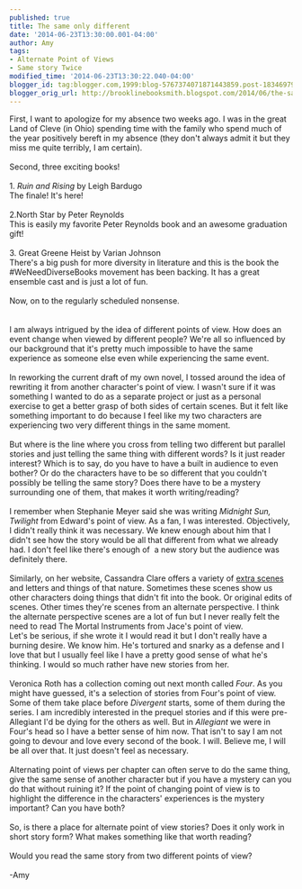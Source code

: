 ```yaml
---
published: true
title: The same only different
date: '2014-06-23T13:30:00.001-04:00'
author: Amy
tags:
- Alternate Point of Views
- Same story Twice
modified_time: '2014-06-23T13:30:22.040-04:00'
blogger_id: tag:blogger.com,1999:blog-5767374071871443859.post-1834697941519980036
blogger_orig_url: http://brooklinebooksmith.blogspot.com/2014/06/the-same-only-different.html
---
```


First, I want to apologize for my absence two weeks ago. I was in the great Land of Cleve (in Ohio) spending time with the family who spend much of the year positively bereft in my absence (they don't always admit it but they miss me quite terribly, I am certain). <br /><br />Second, three exciting books!<br /><br />1.<i> Ruin and Rising</i> by Leigh Bardugo<br />The finale! It's here!<br /><br />2.North Star by Peter Reynolds<br />This is easily my favorite Peter Reynolds book and an awesome graduation gift!<br /><br />3. Great Greene Heist by Varian Johnson<br />There's a big push for more diversity in literature and this is the book the #WeNeedDiverseBooks movement has been backing. It has a great ensemble cast and is just a lot of fun.<br /><br />Now, on to the regularly scheduled nonsense.<br /><br /><br />I am always intrigued by the idea of different points of view. How does an event change when viewed by different people? We're all so influenced by our background that it's pretty much impossible to have the same experience as someone else even while experiencing the same event.<br /><br />In reworking the current draft of my own novel, I tossed around the idea of rewriting it from another character's point of view. I wasn't sure if it was something I wanted to do as a separate project or just as a personal exercise to get a better grasp of both sides of certain scenes. But it felt like something important to do because I feel like my two characters are experiencing two very different things in the same moment. <br /><br />But where is the line where you cross from telling two different but parallel stories and just telling the same thing with different words? Is it just reader interest? Which is to say, do you have to have a built in audience to even bother? Or do the characters have to be so different that you couldn't possibly be telling the same story? Does there have to be a mystery surrounding one of them, that makes it worth writing/reading?<br /><br />I remember when Stephanie Meyer said she was writing <i>Midnight Sun, Twilight</i> from Edward's point of view. As a fan, I was interested. Objectively, I didn't really think it was necessary. We knew enough about him that I didn't see how the story would be all that different from what we already had. I don't feel like there's enough of&nbsp; a new story but the audience was definitely there.<br /><br />Similarly, on her website, Cassandra Clare offers a variety of <a href="http://www.cassandraclare.com/my-writing/excerpts-extras/">extra scenes</a> and letters and things of that nature. Sometimes these scenes show us other characters doing things that didn't fit into the book. Or original edits of scenes. Other times they're scenes from an alternate perspective. I think the alternate perspective scenes are a lot of fun but I never really felt the need to read The Mortal Instruments from Jace's point of view. <br />Let's be serious, if she wrote it I would read it but I don't really have a burning desire. We know him. He's tortured and snarky as a defense and I love that but I usually feel like I have a pretty good sense of what he's thinking. I would so much rather have new stories from her.<br /><br />Veronica Roth has a collection coming out next month called <i>Four</i>. As you might have guessed, it's a selection of stories from Four's point of view. Some of them take place before <i>Divergent</i> starts, some of them during the series. I am incredibly interested in the prequel stories and if this were pre-Allegiant I'd be dying for the others as well. But in <i>Allegiant</i> we were in Four's head so I have a better sense of him now. That isn't to say I am not going to devour and love every second of the book. I will. Believe me, I will be all over that. It just doesn't feel as necessary.<br /><br />Alternating point of views per chapter can often serve to do the same thing, give the same sense of another character but if you have a mystery can you do that without ruining it? If the point of changing point of view is to highlight the difference in the characters' experiences is the mystery important? Can you have both? <br /><br />So, is there a place for alternate point of view stories? Does it only work in short story form? What makes something like that worth reading? <br /><br />Would you read the same story from two different points of view?<br /><br />-Amy